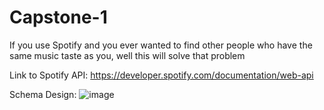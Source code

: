 # Capstone-1
If you use Spotify and you ever wanted to find other people who have the same music taste as you, well this will solve that problem


Link to Spotify API: https://developer.spotify.com/documentation/web-api

Schema Design: ![image](https://github.com/Zykicc/Capstone-1/assets/145157653/4e720ac9-1064-40af-ae31-55a58ae2ff60)
